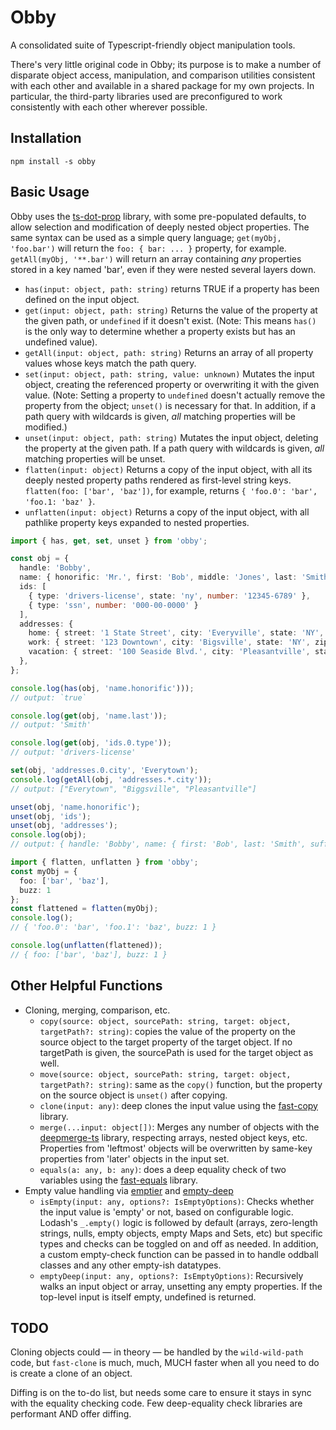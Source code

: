 # Obby

A consolidated suite of Typescript-friendly object manipulation tools.

There's very little original code in Obby; its purpose is to make a number of disparate object access, manipulation, and comparison utilities consistent with each other and available in a shared package for my own projects. In particular, the third-party libraries used are preconfigured to work consistently with each other wherever possible.

## Installation

`npm install -s obby`

## Basic Usage

Obby uses the [ts-dot-prop](https://github.com/ehmicky/wild-wild-path) library, with some pre-populated defaults, to allow selection and modification of deeply nested object properties. The same syntax can be used as a simple query language; `get(myObj, 'foo.bar')` will return the `foo: { bar: ... }` property, for example. `getAll(myObj, '**.bar')` will return an array containing *any* properties stored in a key named 'bar', even if they were nested several layers down.

- `has(input: object, path: string)` returns TRUE if a property has been defined on the input object.
- `get(input: object, path: string)` Returns the value of the property at the given path, or `undefined` if it doesn't exist. (Note: This means `has()` is the only way to determine whether a property exists but has an undefined value).
- `getAll(input: object, path: string)` Returns an array of all property values whose keys match the path query.
- `set(input: object, path: string, value: unknown)` Mutates the input object, creating the referenced property or overwriting it with the given value. (Note: Setting a property to `undefined` doesn't actually remove the property from the object; `unset()` is necessary for that. In addition, if a path query with wildcards is given, *all* matching properties will be modified.)
- `unset(input: object, path: string)` Mutates the input object, deleting the property at the given path. If a path query with wildcards is given, *all* matching properties will be unset.
- `flatten(input: object)` Returns a copy of the input object, with all its deeply nested property paths rendered as first-level string keys. `flatten(foo: ['bar', 'baz'])`, for example, returns `{ 'foo.0': 'bar', 'foo.1: 'baz' }`.
- `unflatten(input: object)` Returns a copy of the input object, with all pathlike property keys expanded to nested properties.

```ts
import { has, get, set, unset } from 'obby';

const obj = {
  handle: 'Bobby',
  name: { honorific: 'Mr.', first: 'Bob', middle: 'Jones', last: 'Smith', suffix: 'III' },
  ids: [
    { type: 'drivers-license', state: 'ny', number: '12345-6789' },
    { type: 'ssn', number: '000-00-0000' }
  ],
  addresses: {
    home: { street: '1 State Street', city: 'Everyville', state: 'NY', zip: '12345' },
    work: { street: '123 Downtown', city: 'Bigsville', state: 'NY', zip: '12345' },
    vacation: { street: '100 Seaside Blvd.', city: 'Pleasantville', state: 'NY', zip: '0123456' },
  },
};

console.log(has(obj, 'name.honorific')));
// output: `true`

console.log(get(obj, 'name.last'));
// output: 'Smith'

console.log(get(obj, 'ids.0.type'));
// output: 'drivers-license'

set(obj, 'addresses.0.city', 'Everytown');
console.log(getAll(obj, 'addresses.*.city'));
// output: ["Everytown", "Biggsville", "Pleasantville"]

unset(obj, 'name.honorific');
unset(obj, 'ids');
unset(obj, 'addresses');
console.log(obj);
// output: { handle: 'Bobby', name: { first: 'Bob', last: 'Smith', suffix: 'III' } }

```

```ts
import { flatten, unflatten } from 'obby';
const myObj = {
  foo: ['bar', 'baz'],
  buzz: 1
};
const flattened = flatten(myObj);
console.log();
// { 'foo.0': 'bar', 'foo.1': 'baz', buzz: 1 }

console.log(unflatten(flattened));
// { foo: ['bar', 'baz'], buzz: 1 }
```

## Other Helpful Functions

- Cloning, merging, comparison, etc.
  - `copy(source: object, sourcePath: string, target: object, targetPath?: string)`: copies the value of the property on the source object to the target property of the target object. If no targetPath is given, the sourcePath is used for the target object as well.
  - `move(source: object, sourcePath: string, target: object, targetPath?: string)`: same as the `copy()` function, but the property on the source object is `unset()` after copying.
  - `clone(input: any)`: deep clones the input value using the [fast-copy](https://github.com/planttheidea/fast-copy) library.
  - `merge(...input: object[])`: Merges any number of objects with the [deepmerge-ts](https://github.com/RebeccaStevens/deepmerge-ts) library, respecting arrays, nested object keys, etc. Properties from 'leftmost' objects will be overwritten by same-key properties from 'later' objects in the input set.
  - `equals(a: any, b: any)`: does a deep equality check of two variables using the [fast-equals](https://github.com/planttheidea/fast-equals) library.
- Empty value handling via [emptier](https://github.com/eaton/emptier) and [empty-deep](https://github.com/eaton/empy-deep)
  - `isEmpty(input: any, options?: IsEmptyOptions)`: Checks whether the input value is 'empty' or not, based on configurable logic. Lodash's `_.empty()` logic is followed by default (arrays, zero-length strings, nulls, empty objects, empty Maps and Sets, etc) but specific types and checks can be toggled on and off as needed. In addition, a custom empty-check function can be passed in to handle oddball classes and any other empty-ish datatypes.
  - `emptyDeep(input: any, options?: IsEmptyOptions)`: Recursively walks an input object or array, unsetting any empty properties. If the top-level input is itself empty, undefined is returned.

## TODO

Cloning objects could — in theory — be handled by the `wild-wild-path` code, but `fast-clone` is much, much, MUCH faster when all you need to do is create a clone of an object.

Diffing is on the to-do list, but needs some care to ensure it stays in sync with the equality checking code. Few deep-equality check libraries are performant AND offer diffing.
